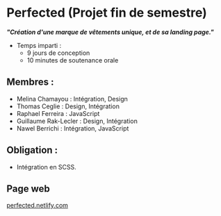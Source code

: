 # Perfected (Projet fin de semestre)
___"Création d'une marque de vêtements unique, et de sa landing page."___

- Temps imparti : 
  - 9 jours de conception
  - 10 minutes de soutenance orale
  
## Membres :
- Melina Chamayou : Intégration, Design
- Thomas Ceglie : Design, Intégration
- Raphael Ferreira : JavaScript
- Guillaume Rak-Lecler : Design, Intégration
- Nawel Berrichi : Intégration, JavaScript


## Obligation :
- Intégration en SCSS.

## Page web 
[perfected.netlify.com](https://perfected.netlify.com/)
